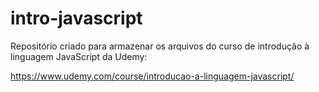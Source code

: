 # intro-javascript

Repositório criado para armazenar os arquivos do curso de introdução à linguagem JavaScript da Udemy:

https://www.udemy.com/course/introducao-a-linguagem-javascript/
